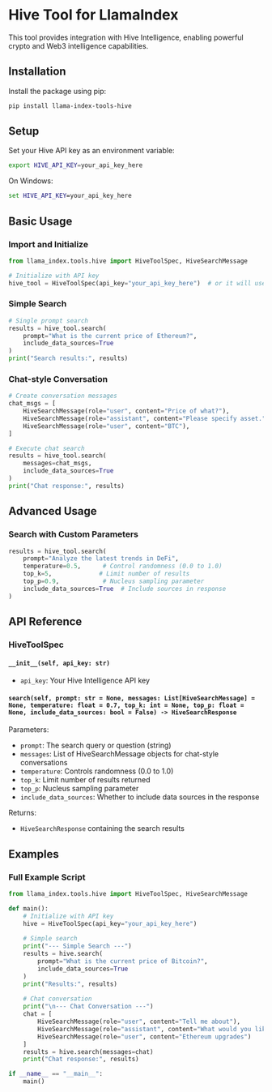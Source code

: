 # Hive Tool for LlamaIndex

This tool provides integration with Hive Intelligence, enabling powerful crypto and Web3 intelligence capabilities.

## Installation

Install the package using pip:

```bash
pip install llama-index-tools-hive
```

## Setup

Set your Hive API key as an environment variable:

```bash
export HIVE_API_KEY=your_api_key_here
```

On Windows:
```cmd
set HIVE_API_KEY=your_api_key_here
```

## Basic Usage

### Import and Initialize

```python
from llama_index.tools.hive import HiveToolSpec, HiveSearchMessage

# Initialize with API key
hive_tool = HiveToolSpec(api_key="your_api_key_here")  # or it will use HIVE_API_KEY env var
```

### Simple Search

```python
# Single prompt search
results = hive_tool.search(
    prompt="What is the current price of Ethereum?",
    include_data_sources=True
)
print("Search results:", results)
```

### Chat-style Conversation

```python
# Create conversation messages
chat_msgs = [
    HiveSearchMessage(role="user", content="Price of what?"),
    HiveSearchMessage(role="assistant", content="Please specify asset."),
    HiveSearchMessage(role="user", content="BTC"),
]

# Execute chat search
results = hive_tool.search(
    messages=chat_msgs,
    include_data_sources=True
)
print("Chat response:", results)
```

## Advanced Usage

### Search with Custom Parameters

```python
results = hive_tool.search(
    prompt="Analyze the latest trends in DeFi",
    temperature=0.5,      # Control randomness (0.0 to 1.0)
    top_k=5,             # Limit number of results
    top_p=0.9,            # Nucleus sampling parameter
    include_data_sources=True  # Include sources in response
)
```

## API Reference

### HiveToolSpec

#### `__init__(self, api_key: str)`
- `api_key`: Your Hive Intelligence API key

#### `search(self, prompt: str = None, messages: List[HiveSearchMessage] = None, temperature: float = 0.7, top_k: int = None, top_p: float = None, include_data_sources: bool = False) -> HiveSearchResponse`

Parameters:
- `prompt`: The search query or question (string)
- `messages`: List of HiveSearchMessage objects for chat-style conversations
- `temperature`: Controls randomness (0.0 to 1.0)
- `top_k`: Limit number of results returned
- `top_p`: Nucleus sampling parameter
- `include_data_sources`: Whether to include data sources in the response

Returns:
- `HiveSearchResponse` containing the search results

## Examples

### Full Example Script

```python
from llama_index.tools.hive import HiveToolSpec, HiveSearchMessage

def main():
    # Initialize with API key
    hive = HiveToolSpec(api_key="your_api_key_here")
    
    # Simple search
    print("--- Simple Search ---")
    results = hive.search(
        prompt="What is the current price of Bitcoin?",
        include_data_sources=True
    )
    print("Results:", results)
    
    # Chat conversation
    print("\n--- Chat Conversation ---")
    chat = [
        HiveSearchMessage(role="user", content="Tell me about"),
        HiveSearchMessage(role="assistant", content="What would you like to know about?"),
        HiveSearchMessage(role="user", content="Ethereum upgrades")
    ]
    results = hive.search(messages=chat)
    print("Chat response:", results)

if __name__ == "__main__":
    main()
```